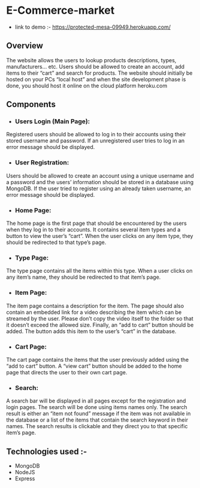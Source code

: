 # E-Commerce-market
+  link to demo :-  https://protected-mesa-09949.herokuapp.com/
## Overview 
The website allows the users to lookup products descriptions, types, manufacturers… etc. Users
should be allowed to create an account, add items to their “cart” and search for products. The website should
initially be hosted on your PCs “local host” and when the site development phase is done, you should host
it online on the cloud platform heroku.com

## Components 
+ ### Users Login (Main Page):
Registered users should be allowed to log in to their accounts using their stored username and
password. If an unregistered user tries to log in an error message should be displayed.
+ ### User Registration:
Users should be allowed to create an account using a unique username and a password and the
users’ information should be stored in a database using MongoDB. If the user tried to register using
an already taken username, an error message should be displayed.
+ ### Home Page:
The home page is the first page that should be encountered by the users when they log in to their
accounts. It contains several item types and a button to view the user’s “cart”. When the user clicks
on any item type, they should be redirected to that type’s page.
+ ### Type Page:
The type page contains all the items within this type. When a user clicks on any item’s name, they
should be redirected to that item’s page.
+ ### Item Page:
The item page contains a description for the item. The page should also contain an embedded link
for a video describing the item which can be streamed by the user. Please don’t copy the video
itself to the folder so that it doesn’t exceed the allowed size. Finally, an “add to cart” button should
be added. The button adds this item to the user’s “cart” in the database.
+ ### Cart Page:
The cart page contains the items that the user previously added using the “add to cart” button. A
“view cart” button should be added to the home page that directs the user to their own cart page.
+ ### Search:
A search bar will be displayed in all pages except for the registration and login pages. The search
will be done using items names only. The search result is either an “item not found” message if the
item was not available in the database or a list of the items that contain the search keyword in their
names. The search results is clickable and they direct you to that specific item’s page.

## Technologies used :- 
  + MongoDB
  + NodeJS
  + Express

